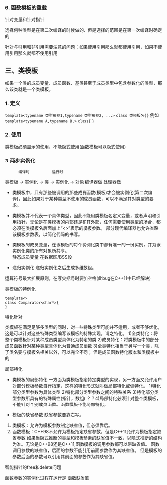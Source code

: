 
### 6. 函数模板的重载

针对变量和针对指针

选择何种类型是在第二次编译的时候做的，但是选择的范围是在第一次编译时确定的

针对与引用和非引用需要注意的问题：如果使用引用那么就都使用引用，如果不使用引用那么就都不使用引用

## 三、类模板
如果一个类的成员变量、成员函数、基类甚至于成员类型中包含参数化的类型，那么该类就是一个类模板。
### 1. 定义
`template<typename 类型形参1,typename 类型形参2, ...>`
`class 类模板名{}`
例如
`template<typename A,typename B,>`
`class{`
`}`

### 2. 使用
类模板必须显示的使用，不能隐式使用(函数模板可以隐式使用)

### 3.两步实例化
          编译时          运行时
类模板 -> 实例化 -> 类 -> 实例化 -> 对象
         编译器做        处理器做
         
- 类模板中，只有那些被调用的那些成员函数(模板)才会被实例化(第二次编译)，因此如果对于某种类型不使用的成员函数，可以不满足其对类型的要求。
- 类模板并不代表一个具体类型，因此不能用类模板名定义变量，或者声明和引用指针，无论是在类模板的内部还是在其外部，任何需要使用类型的场合，都必须在类模板名后面加上“<>”表示的模板参数。
部分现代编译器也允许省略该模板参数表，以简化代码的书写。

- 类模板的成员变量，在该模板的每个实例化类中都有唯一的一份实例，并为该实例化类的所有对象所共享。         
静态成员变量 在数据区/BSS段
 
- 递归实例化
递归实例化之后生成多维数组。

运算符号最大扩展原则，在写尖括号时要加空格(此bug在C++11中已经解决)

类模板的特例化
```
template<>
class Comparator<char*>{
}
```
特化针对

类模板在满足足够多类型的同时，对一些特殊类型可能并不适用，或者不够优化，这是可以针对这些特殊类型编写该模板的特殊实现，谓之特化。
1)全类特化：将整个类模板针对某种成员类型具体化为特定的类
2)成员特化：将类模板中的部分成员函数针对某种类型具体化为普通成员函数
3)全类特化相当于另写一个类，除了类名要与模板名相关以外，可以完全不同；
但是成员函数特化版本和类模板中的

局部特化
- 类模板的局部特化
一方面为类模板指定特定类型的实现，另一方面又允许用户对部分模板参数自行指定，这样的特化形式就叫做局部特化或偏特化。
1)特化部分类型参数为具体类型
2)特化部分类型参数之间的特殊关系
3)特化部分类型参数所具有的特殊属性(指针，数组)
？？4)局部特化必须针对整个类模板，不能针对个别成员函数。函数模板不能局部特化。

- 模板的缺省参数
缺省参数要靠右写。
1) 类模板：允许为模板参数制定缺省值，但必须靠后。
2) 函数模板：C++98不允许为模板指定缺省参数，但是C++11允许为模板指定缺省参数
如果当隐式推断的类型和模板参素的缺省值不一致，以隐式推断的结构为准。无论是C++98还是C++11,函数模板的调用参数都可以带缺省值。
函数调用参数的缺省值，后面的参数不能引用前面参数作为其缺省值。
但是模板的参数后面的参数可以引用其前面的参数作为其缺省值。


智能指针的free和delete问题


函数参数的实例化过程在运行是
函数缺省值







